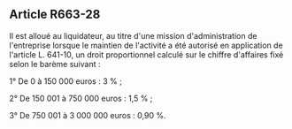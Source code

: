 Article R663-28
----
Il est alloué au liquidateur, au titre d'une mission d'administration de
l'entreprise lorsque le maintien de l'activité a été autorisé en application de
l'article L. 641-10, un droit proportionnel calculé sur le chiffre d'affaires
fixé selon le barème suivant :

1° De 0 à 150 000 euros : 3 % ;

2° De 150 001 à 750 000 euros : 1,5 % ;

3° De 750 001 à 3 000 000 euros : 0,90 %.
